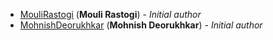 <!-- Please use this format to add your contributions to this file -->
<!-- [SocialUsernameName](Profile-Url) (**Your Name**) - _Description of your contribution in a few words_ -->
- [MouliRastogi](https://github.com/RishabhSpark/) (**Mouli Rastogi**) - _Initial author_
- [MohnishDeorukhkar](https://github.com/SiddharthSharmaa) (**Mohnish Deorukhkar**) - _Initial author_

